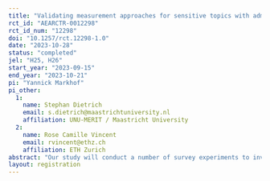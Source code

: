 ```yaml
---
title: "Validating measurement approaches for sensitive topics with administrative tax data in Uganda"
rct_id: "AEARCTR-0012298"
rct_id_num: "12298"
doi: "10.1257/rct.12298-1.0"
date: "2023-10-28"
status: "completed"
jel: "H25, H26"
start_year: "2023-09-15"
end_year: "2023-10-21"
pi: "Yannick Markhof"
pi_other:
  1:
    name: Stephan Dietrich
    email: s.dietrich@maastrichtuniversity.nl
    affiliation: UNU-MERIT / Maastricht University
  2:
    name: Rose Camille Vincent
    email: rvincent@ethz.ch
    affiliation: ETH Zurich
abstract: "Our study will conduct a number of survey experiments to investigate the accuracy of different approaches widely used to estimate the prevalence of sensitive behavior in the social sciences.The context of the study is tax compliance in a sample of small- to mid-sized enterprises in Kampala, Uganda. By combining survey data with administrative tax records for the same firms, we assess the performance of different measurement approaches, benchmarked against the administrative data, within the same survey. This allows us to quantify measurement error in different self-reported measures of tax compliance and make recommendations for policy and research based on our findings."
layout: registration
---
```


